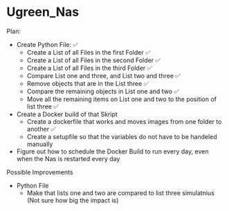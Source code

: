 # Ugreen_Nas

Plan:
- Create Python File: :white_check_mark:
  - Create a List of all Files in the first Folder :white_check_mark:
  - Create a List of all Files in the second Folder :white_check_mark:
  - Create a List of all Files in the third Folder :white_check_mark:
  - Compare List one and three, and List two and three :white_check_mark:
  - Remove objects that are in the List three :white_check_mark:
  - Compare the remaining objects in List one and two :white_check_mark:
  - Move all the remaining items on List one and two to the position of list three :white_check_mark:
- Create a Docker build of that Skript 
  - Create a dockerfile that works and moves images from one folder to another :white_check_mark:
  - Create a setupfile so that the variables do not have to be handeled manually
- Figure out how to schedule the Docker Build to run every day, even when the Nas is restarted every day

Possible Improvements
- Python File
  - Make that lists one and two are compared to list three simulatnius (Not sure how big the impact is)
